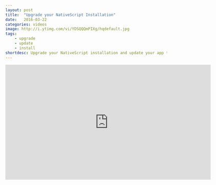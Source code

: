 ```yaml
---
layout: post
title:  "Upgrade your NativeScript Installation"
date:   2016-03-22
categories: videos
image: http://i.ytimg.com/vi/YDSQQQmPIXg/hqdefault.jpg
tags: 
    - upgrade
    - update
    - install
shortdesc: Upgrade your NativeScript installation and update your app to support it. Short and sweet.
---
```

<iframe width="640" height="360" src="https://www.youtube.com/embed/YDSQQQmPIXg" frameborder="0" allowfullscreen></iframe>